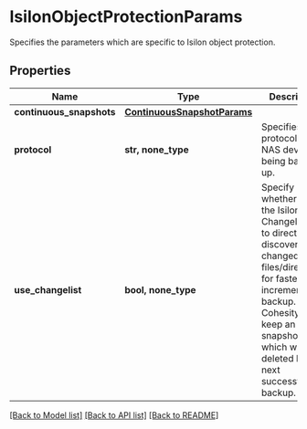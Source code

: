 # IsilonObjectProtectionParams

Specifies the parameters which are specific to Isilon object protection.

## Properties
Name | Type | Description | Notes
------------ | ------------- | ------------- | -------------
**continuous_snapshots** | [**ContinuousSnapshotParams**](ContinuousSnapshotParams.md) |  | [optional] 
**protocol** | **str, none_type** | Specifies the protocol of the NAS device being backed up. | [optional] 
**use_changelist** | **bool, none_type** | Specify whether to use the Isilon Changelist API to directly discover changed files/directories for faster incremental backup. Cohesity will keep an extra snapshot which will be deleted by the next successful backup. | [optional] 

[[Back to Model list]](../README.md#documentation-for-models) [[Back to API list]](../README.md#documentation-for-api-endpoints) [[Back to README]](../README.md)


